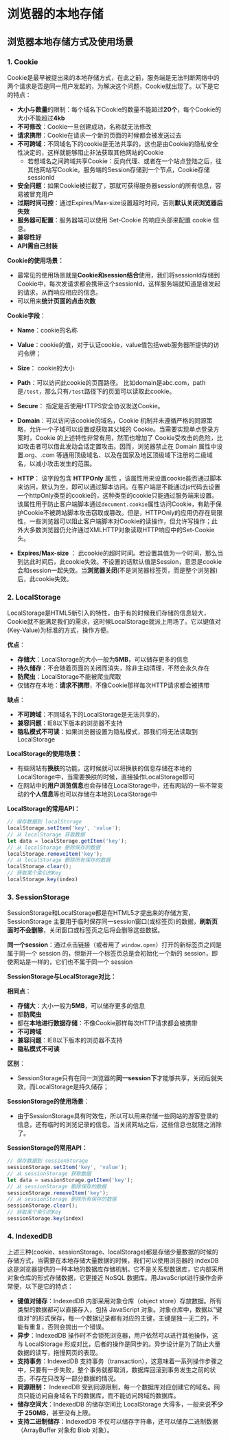 # 浏览器的本地存储

## 浏览器本地存储方式及使用场景

### 1. Cookie

Cookie是最早被提出来的本地存储方式，在此之前，服务端是无法判断网络中的两个请求是否是同一用户发起的，为解决这个问题，Cookie就出现了。以下是它的特点：

- **大小**与**数量**的限制：每个域名下Cookie的数量不能超过**20个**，每个Cookie的大小不能超过**4kb**
- **不可修改**：Cookie一旦创建成功，名称就无法修改
- **请求携带**：Cookie在请求一个新的页面的时候都会被发送过去
- **不可跨域**：不同域名下的cookie是无法共享的，这也是由Cookie的隐私安全性决定的，这样就能够阻止非法获取其他网站的Cookie
  - 若想域名之间跨域共享Cookie：反向代理、或者在一个站点登陆之后，往其他网站写Cookie。服务端的Session存储到一个节点，Cookie存储sessionId
- **安全问题**：如果Cookie被拦截了，那就可获得服务器session的所有信息，容易被冒充用户
- **过期时间可控**：通过Expires/Max-size设置超时时间，否则**默认关闭浏览器后失效**
- **服务器可配置**：服务器端可以使用 Set-Cookie 的响应头部来配置 cookie 信息。
- **兼容性好**
- **API需自己封装**

**Cookie的使用场景：**

- 最常见的使用场景就是**Cookie和session结合**使用，我们将sessionId存储到Cookie中，每次发请求都会携带这个sessionId，这样服务端就知道是谁发起的请求，从而响应相应的信息。
- 可以用来**统计页面的点击次数**

**Cookie字段**：

- **Name**：cookie的名称

- **Value**：cookie的值，对于认证cookie，value值包括web服务器所提供的访问令牌；

- **Size**： cookie的大小

- **Path**：可以访问此cookie的页面路径。 比如domain是abc.com，path是`/test`，那么只有`/test`路径下的页面可以读取此cookie。

- **Secure**： 指定是否使用HTTPS安全协议发送Cookie。

- **Domain**：可以访问该cookie的域名，Cookie 机制并未遵循严格的同源策略，允许一个子域可以设置或获取其父域的 Cookie。当需要实现单点登录方案时，Cookie 的上述特性非常有用，然而也增加了 Cookie受攻击的危险，比如攻击者可以借此发动会话定置攻击。因而，浏览器禁止在 Domain 属性中设置.org、.com 等通用顶级域名、以及在国家及地区顶级域下注册的二级域名，以减小攻击发生的范围。

- **HTTP**： 该字段包含 **HTTPOnly** 属性 ，该属性用来设置cookie能否通过脚本来访问，默认为空，即可以通过脚本访问。在客户端是不能通过js代码去设置一个httpOnly类型的cookie的，这种类型的cookie只能通过服务端来设置。该属性用于防止客户端脚本通过`document.cookie`属性访问Cookie，有助于保护Cookie不被跨站脚本攻击窃取或篡改。但是，HTTPOnly的应用仍存在局限性，一些浏览器可以阻止客户端脚本对Cookie的读操作，但允许写操作；此外大多数浏览器仍允许通过XMLHTTP对象读取HTTP响应中的Set-Cookie头。

- **Expires/Max-size** ： 此cookie的超时时间。若设置其值为一个时间，那么当到达此时间后，此cookie失效。不设置的话默认值是Session，意思是cookie会和session一起失效。当**浏览器关闭**(不是浏览器标签页，而是整个浏览器) 后，此cookie失效。

  

### 2. LocalStorage

LocalStorage是HTML5新引入的特性，由于有的时候我们存储的信息较大，Cookie就不能满足我们的需求，这时候LocalStorage就派上用场了。它以键值对(Key-Value)为标准的⽅式，操作⽅便。

**优点**：

- **存储大**：LocalStorage的大小一般为**5MB**，可以储存更多的信息
- **持久储存**：不会随着页面的关闭而消失，除非主动清理，不然会永久存在
- **防爬虫**：LocalStorage不能被爬虫爬取
- 仅储存在本地：**请求不携带**，不像Cookie那样每次HTTP请求都会被携带

**缺点**：

- **不可跨域**：不同域名下的LocalStorage是无法共享的，
- **兼容问题**：IE8以下版本的浏览器不支持
- **隐私模式不可读**：如果浏览器设置为隐私模式，那我们将无法读取到LocalStorage

**LocalStorage的使用场景：**

- 有些网站有**换肤**的功能，这时候就可以将换肤的信息存储在本地的LocalStorage中，当需要换肤的时候，直接操作LocalStorage即可
- 在网站中的**用户浏览信息**也会存储在LocalStorage中，还有网站的一些不常变动的**个人信息**等也可以存储在本地的LocalStorage中

**LocalStorage的常用API：**

```js
// 保存数据到 localStorage
localStorage.setItem('key', 'value');
// 从 localStorage 获取数据
let data = localStorage.getItem('key');
// 从 localStorage 删除保存的数据
localStorage.removeItem('key');
// 从 localStorage 删除所有保存的数据
localStorage.clear();
// 获取某个索引的Key
localStorage.key(index)
```



### 3. SessionStorage

SessionStorage和LocalStorage都是在HTML5才提出来的存储方案，SessionStorage 主要用于临时保存同一session窗口(或标签页)的数据，**刷新页面时不会删除**，关闭窗口或标签页之后将会删除这些数据。

**同一个session**：通过点击链接（或者用了 `window.open`）打开的新标签页之间是属于同一个 session 的，但新开一个标签页总是会初始化一个新的 session，即使网站是一样的，它们也不属于同一个 session

**SessionStorage与LocalStorage对比：**

**相同点**：

- **存储大**：大小一般为**5MB**，可以储存更多的信息
- 都**防爬虫**
- 都在**本地进行数据存储**：不像Cookie那样每次HTTP请求都会被携带
- **不可跨域**
- **兼容问题**：IE8以下版本的浏览器不支持
- **隐私模式不可读**

**区别**：

- SessionStorage只有在同一浏览器的**同一session下**才能够共享，关闭后就失效，而LocalStorage是持久储存；

**SessionStorage的使用场景**：

- 由于SessionStorage具有时效性，所以可以用来存储一些网站的游客登录的信息，还有临时的浏览记录的信息。当关闭网站之后，这些信息也就随之消除了。

**SessionStorage的常用API：**

```js
// 保存数据到 sessionStorage
sessionStorage.setItem('key', 'value');
// 从 sessionStorage 获取数据
let data = sessionStorage.getItem('key');
// 从 sessionStorage 删除保存的数据
sessionStorage.removeItem('key');
// 从 sessionStorage 删除所有保存的数据
sessionStorage.clear();
// 获取某个索引的Key
sessionStorage.key(index)
```



### 4. IndexedDB

上述三种(cookie、sessionStorage、localStorage)都是存储少量数据的时候的存储方式，当需要在本地存储大量数据的时候，我们可以使用浏览器的 indexDB 这是浏览器提供的一种本地的数据库存储机制。它不是关系型数据库，它内部采用对象仓库的形式存储数据，它更接近 NoSQL 数据库。⽤JavaScript进⾏操作会⾮常便，以下是它的特点：

- **键值对储存**：IndexedDB 内部采用对象仓库（object store）存放数据。所有类型的数据都可以直接存入，包括 JavaScript 对象。对象仓库中，数据以"键值对"的形式保存，每一个数据记录都有对应的主键，主键是独一无二的，不能有重复，否则会抛出一个错误。
- **异步**：IndexedDB 操作时不会锁死浏览器，用户依然可以进行其他操作，这与 LocalStorage 形成对比，后者的操作是同步的。异步设计是为了防止大量数据的读写，拖慢网页的表现。
- **支持事务**：IndexedDB 支持事务（transaction），这意味着一系列操作步骤之中，只要有一步失败，整个事务就都取消，数据库回滚到事务发生之前的状态，不存在只改写一部分数据的情况。
- **同源限制：** IndexedDB 受到同源限制，每一个数据库对应创建它的域名。网页只能访问自身域名下的数据库，而不能访问跨域的数据库。
- **储存空间大**：IndexedDB 的储存空间比 LocalStorage 大得多，一般来说**不少于 250MB**，甚至没有上限。
- **支持二进制储存**：IndexedDB 不仅可以储存字符串，还可以储存二进制数据（ArrayBuffer 对象和 Blob 对象）。





